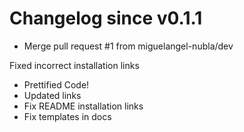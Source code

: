 # Changelog since v0.1.1
- Merge pull request #1 from miguelangel-nubla/dev

Fixed incorrect installation links 
- Prettified Code! 
- Updated links 
- Fix README installation links 
- Fix templates in docs 
